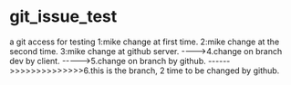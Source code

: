 # git_issue_test
a git access for testing
1:mike change at first time.
2:mike change at the second time.
3:mike change at github server.
---->4.change on branch dev by client.
----->5.change on branch by github.
------>>>>>>>>>>>>>>6.this is the branch, 2 time to be changed by github.
